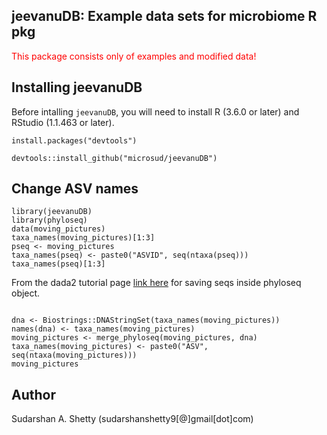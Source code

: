 
## jeevanuDB: Example data sets for microbiome R pkg     


<font color="red">This package consists only of examples and modified data!</font>


## Installing jeevanuDB   

Before intalling `jeevanuDB`, you will need to install R (3.6.0 or later) and RStudio (1.1.463 or later).

``` 
install.packages("devtools")

devtools::install_github("microsud/jeevanuDB")
```

## Change ASV names

```
library(jeevanuDB)
library(phyloseq)
data(moving_pictures)
taxa_names(moving_pictures)[1:3]
pseq <- moving_pictures
taxa_names(pseq) <- paste0("ASVID", seq(ntaxa(pseq)))
taxa_names(pseq)[1:3]

```
From the dada2 tutorial page [link here](https://benjjneb.github.io/dada2/tutorial.html) for saving seqs inside phyloseq object.   

```

dna <- Biostrings::DNAStringSet(taxa_names(moving_pictures))
names(dna) <- taxa_names(moving_pictures)
moving_pictures <- merge_phyloseq(moving_pictures, dna)
taxa_names(moving_pictures) <- paste0("ASV", seq(ntaxa(moving_pictures)))
moving_pictures
```


## Author
Sudarshan A. Shetty (sudarshanshetty9[@]gmail[dot]com)

